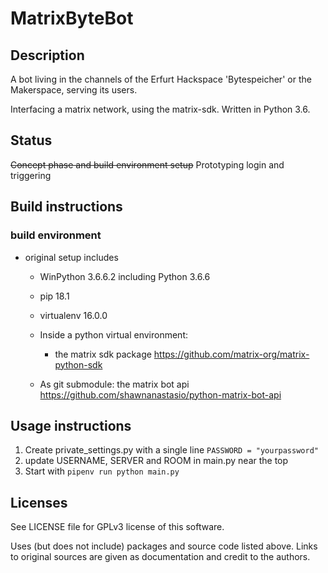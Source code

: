 # MatrixByteBot
## Description
 A bot living in the channels of the Erfurt Hackspace 'Bytespeicher' or the Makerspace,
 serving its users.

 Interfacing a matrix network, using the matrix-sdk.
 Written in Python 3.6.

## Status
~~Concept phase and build environment setup~~
Prototyping login and triggering

## Build instructions
### build environment
- original setup includes
  - WinPython 3.6.6.2 including Python 3.6.6
  - pip 18.1
  - virtualenv 16.0.0
  
  - Inside a python virtual environment:
    - the matrix sdk package https://github.com/matrix-org/matrix-python-sdk 

  - As git submodule:
    the matrix bot api https://github.com/shawnanastasio/python-matrix-bot-api

## Usage instructions
1. Create private_settings.py with a single line ```PASSWORD = "yourpassword"```
2. update USERNAME, SERVER and ROOM in main.py near the top
3. Start with ```pipenv run python main.py```

## Licenses
See LICENSE file for GPLv3 license of this software.

Uses (but does not include) packages and source code listed above.
Links to original sources are given as documentation and credit to the authors.
